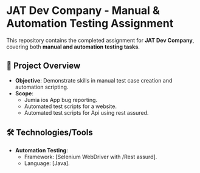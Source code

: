 # JAT Dev Company - Manual & Automation Testing Assignment

This repository contains the completed assignment for **JAT Dev Company**, covering both **manual and automation testing tasks**.

## 📌 Project Overview
- **Objective**: Demonstrate skills in manual test case creation and automation scripting.
- **Scope**: 
  - Jumia ios App bug reporting.
  - Automated test scripts for a website.
  - Automated test scripts for Api using rest assured.

## 🛠️ Technologies/Tools 
- **Automation Testing**: 
  - Framework: [Selenium WebDriver with /Rest assurd].
  - Language: [Java].
